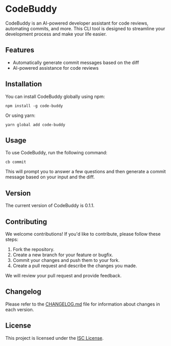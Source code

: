 # CodeBuddy

CodeBuddy is an AI-powered developer assistant for code reviews, automating commits, and more. This CLI tool is designed to streamline your development process and make your life easier.

## Features

-   Automatically generate commit messages based on the diff
-   AI-powered assistance for code reviews

## Installation

You can install CodeBuddy globally using npm:

```
npm install -g code-buddy
```

Or using yarn:

```
yarn global add code-buddy
```

## Usage

To use CodeBuddy, run the following command:

```
cb commit
```

This will prompt you to answer a few questions and then generate a commit message based on your input and the diff.

## Version

The current version of CodeBuddy is 0.1.1.

## Contributing

We welcome contributions! If you'd like to contribute, please follow these steps:

1. Fork the repository.
2. Create a new branch for your feature or bugfix.
3. Commit your changes and push them to your fork.
4. Create a pull request and describe the changes you made.

We will review your pull request and provide feedback.

## Changelog

Please refer to the [CHANGELOG.md](CHANGELOG.md) file for information about changes in each version.

## License

This project is licensed under the [ISC License](LICENSE).
